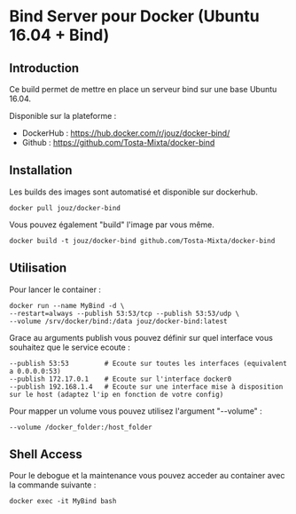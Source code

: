 # Bind Server pour Docker (Ubuntu 16.04 + Bind)
## Introduction
Ce build permet de mettre en place un serveur bind sur une base Ubuntu 16.04. 

Disponible sur la plateforme :
* DockerHub : https://hub.docker.com/r/jouz/docker-bind/
* Github : https://github.com/Tosta-Mixta/docker-bind

## Installation
Les builds des images sont automatisé et disponible sur dockerhub.
```
docker pull jouz/docker-bind 
```

Vous pouvez également "build" l'image par vous même.
```
docker build -t jouz/docker-bind github.com/Tosta-Mixta/docker-bind 
```

## Utilisation
Pour lancer le container :
```
docker run --name MyBind -d \ 
--restart=always --publish 53:53/tcp --publish 53:53/udp \
--volume /srv/docker/bind:/data jouz/docker-bind:latest
```

Grace au arguments publish vous pouvez définir sur quel interface vous souhaitez que le service ecoute :
```
--publish 53:53         # Ecoute sur toutes les interfaces (equivalent a 0.0.0.0:53)
--publish 172.17.0.1    # Ecoute sur l'interface docker0 
--publish 192.168.1.4   # Ecoute sur une interface mise à disposition sur le host (adaptez l'ip en fonction de votre config)
```

Pour mapper un volume vous pouvez utilisez l'argument "--volume" :
```
--volume /docker_folder:/host_folder
``` 

## Shell Access
Pour le debogue et la maintenance vous pouvez acceder au container avec la commande suivante :
``` 
docker exec -it MyBind bash 
```
